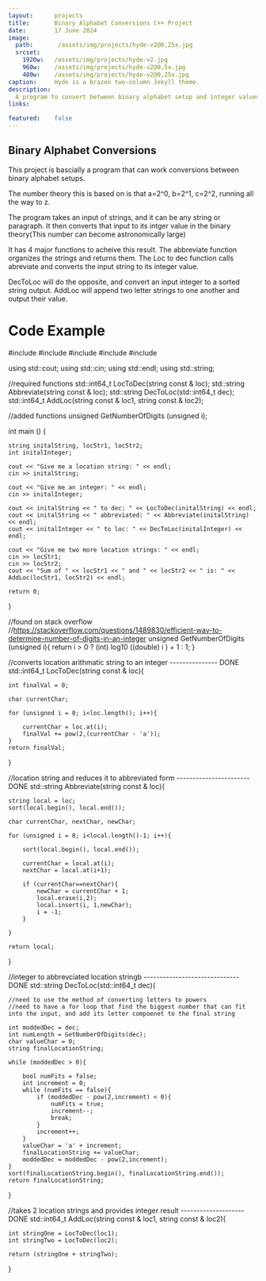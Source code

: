 ```yaml
---
layout:      projects
title:       Binary Alphabet Conversions C++ Project
date:        17 June 2024 
image:
  path:       /assets/img/projects/hyde-v2@0,25x.jpg
  srcset:
    1920w:   /assets/img/projects/hyde-v2.jpg
    960w:    /assets/img/projects/hyde-v2@0,5x.jpg
    480w:    /assets/img/projects/hyde-v2@0,25x.jpg
caption:     Hyde is a brazen two-column Jekyll theme.
description: 
  A program to convert between binary alphabet setup and integer values
links:

featured:    false
---
```


## Binary Alphabet Conversions 

This project is bascially a program that can work conversions between binary alphabet setups.  

The number theory this is based on is that a=2^0, b=2^1, c=2^2, running all the way to z.

The program takes an input of strings, and it can be any string or paragraph. It then converts that input to its intger value in the binary theory(This number can become astronomically large)

It has 4 major functions to acheive this result. The abbreviate function organizes the strings and returns them. The Loc to dec function calls abreviate and converts the input string to its integer value.  

DecToLoc will do the opposite, and convert an input integer to a sorted string output. AddLoc will append two letter strings to one another and output their value. 


# Code Example 

#include <iostream>
#include <random>
#include <cmath>
#include <string>
#include <algorithm>

using std::cout;
using std::cin;
using std::endl;
using std::string;

//required functions
std::int64_t LocToDec(string const & loc);
std::string Abbreviate(string const & loc);
std::string DecToLoc(std::int64_t dec);
std::int64_t AddLoc(string const & loc1, string const & loc2);

//added functions
unsigned GetNumberOfDigits (unsigned i);

int main () {
 
    string initalString, locStr1, locStr2;
    int initalInteger;

    cout << "Give me a location string: " << endl;
    cin >> initalString;

    cout << "Give me an integer: " << endl;
    cin >> initalInteger;

    cout << initalString << " to dec: " << LocToDec(initalString) << endl;
    cout << initalString << " abbreviated: " << Abbreviate(initalString) << endl;
    cout << initalInteger << " to loc: " << DecToLoc(initalInteger) << endl;

    cout << "Give me two more location strings: " << endl;
    cin >> locStr1;
    cin >> locStr2;
    cout << "Sum of " << locStr1 << " and " << locStr2 << " is: " << AddLoc(locStr1, locStr2) << endl;

    return 0;
}

//found on stack overflow 
//https://stackoverflow.com/questions/1489830/efficient-way-to-determine-number-of-digits-in-an-integer
unsigned GetNumberOfDigits (unsigned i){
return i > 0 ? (int) log10 ((double) i ) + 1 : 1;
}

//converts location arithmatic string to an integer --------------- DONE
std::int64_t LocToDec(string const & loc){

    int finalVal = 0;

    char currentChar;

    for (unsigned i = 0; i<loc.length(); i++){

        currentChar = loc.at(i);
        finalVal += pow(2,(currentChar - 'a'));
    }
    return finalVal;
}

//location string and reduces it to abbreviated form ----------------------- DONE
std::string Abbreviate(string const & loc){

    string local = loc;
    sort(local.begin(), local.end());

    char currentChar, nextChar, newChar;

    for (unsigned i = 0; i<local.length()-1; i++){

        sort(local.begin(), local.end());

        currentChar = local.at(i);
        nextChar = local.at(i+1);

        if (currentChar==nextChar){
            newChar = currentChar + 1;
            local.erase(i,2);
            local.insert(i, 1,newChar);
            i = -1;
        }

    }

    return local;
}

//integer to abbrevciated location stringb ------------------------------ DONE
std::string DecToLoc(std::int64_t dec){

    //need to use the method of converting letters to powers 
    //need to have a for loop that find the biggest number that can fit into the input, and add its letter compoenet to the final string

    int moddedDec = dec;
    int numLength = GetNumberOfDigits(dec);
    char valueChar = 0;
    string finalLocationString;

    while (moddedDec > 0){

        bool numFits = false;
        int increment = 0;
        while (numFits == false){
            if (moddedDec - pow(2,increment) < 0){
                numFits = true;
                increment--;
                break;
            }
            increment++;
        }
        valueChar = 'a' + increment;
        finalLocationString += valueChar;
        moddedDec = moddedDec - pow(2,increment);
    }
    sort(finalLocationString.begin(), finalLocationString.end());
    return finalLocationString;

}

//takes 2 location strings and provides integer result -------------------- DONE
std::int64_t AddLoc(string const & loc1, string const & loc2){

    int stringOne = LocToDec(loc1);
    int stringTwo = LocToDec(loc2);

    return (stringOne + stringTwo);
}